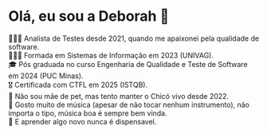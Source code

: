 # Olá, eu sou a Deborah 👋

👩🏽‍💻 Analista de Testes desde 2021, quando me apaixonei pela qualidade de software. <br>
👩🏽‍🎓 Formada em Sistemas de Informação em 2023 (UNIVAG).<br>
🎓 Pós graduada no curso Engenharia de Qualidade e Teste de Software em 2024 (PUC Minas).<br>
🎖️ Certificada com CTFL em 2025 (ISTQB).<br>
🐢 Não sou mãe de pet, mas tento manter o Chicó vivo desde 2022.<br>
🎸 Gosto muito de música (apesar de não tocar nenhum instrumento), não importa o tipo, música boa é sempre bem vinda.<br>
🚀 E aprender algo novo nunca é dispensavel.


